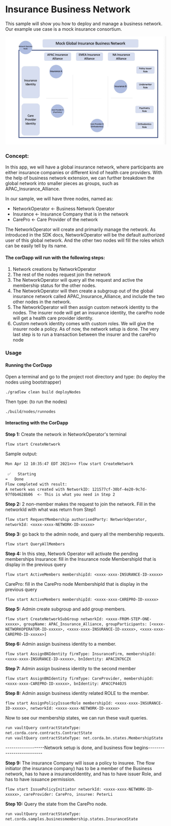 # Insurance Business Network


This sample will show you how to deploy and manage a business network. Our example use case is a mock insurance consortium. 

<p align="center">
  <img src="./MockDiagram.jpeg" alt="Corda">
</p>

### Concept:
In this app, we will have a global insurance network, where participants are either insurance companies or different kind of health care providers.
With the help of business network extension, we can further breakdown the global network into smaller pieces as groups, such as APAC_Insurance_Alliance.

In our sample, we will have three nodes, named as:
* NetworkOperator <- Business Network Operator
* Insurance <- Insurance Company that is in the network
* CarePro <- Care Provider of the network

The NetworkOperator will create and primarily manage the network. As introduced in the SDK docs, NetworkOperator will be the default authorized user of this global network. And the other two nodes will fill the roles which can be easily tell by its name.

#### The corDapp will run with the following steps:
1. Network creations by NetworkOperator
2. The rest of the nodes request join the network
3. The NetworkOperator will query all the request and active the membership status for the other nodes.
4. The NetworkOperator will then create a subgroup out of the global insurance network called APAC_Insurance_Alliance, and include the two other nodes in the network.
5. The NetworkOperator will then assign custom network identity to the nodes. The insurer node will get an insurance identity, the carePro node will get a health care provider identity.
6. Custom network identity comes with custom roles. We will give the insurer node a policy.
   As of now, the network setup is done. The very last step is to run a transaction between the insurer and the carePro node

### Usage

#### Running the CorDapp

Open a terminal and go to the project root directory and type: (to deploy the nodes using bootstrapper)
```
./gradlew clean build deployNodes
```
Then type: (to run the nodes)
```
./build/nodes/runnodes
```
#### Interacting with the CorDapp

**Step 1:** Create the network in NetworkOperator's terminal
```
flow start CreateNetwork
```
Sample output: 
```
Mon Apr 12 10:35:47 EDT 2021>>> flow start CreateNetwork

 ✅   Starting
➡️   Done
Flow completed with result: 
A network was created with NetworkID: 121577cf-30bf-4e20-9c7d-97f0b4628b06  <- This is what you need in Step 2
```
**Step 2:** 2 non-member makes the request to join the network. Fill in the networkId with what was return from Step1
```
flow start RequestMembership authorisedParty: NetworkOperator, networkId: <xxxx-xxxx-NETWORK-ID-xxxxx>
```
**Step 3:** go back to the admin node, and query all the membership requests.
```
flow start QueryAllMembers
```
**Step 4:** In this step, Network Operator will activate the pending memberships
Insurance: fill in the Insurance node MembershipId that is display in the previous query
```
flow start ActiveMembers membershipId: <xxxx-xxxx-INSURANCE-ID-xxxxx>
```
CarePro: fill in the CarePro node MembershipId that is display in the previous query
```
flow start ActiveMembers membershipId: <xxxx-xxxx-CAREPRO-ID-xxxxx>
```

**Step 5:** Admin create subgroup and add group members. 
```
flow start CreateNetworkSubGroup networkId: <xxxx-FROM-STEP-ONE-xxxxx>, groupName: APAC_Insurance_Alliance, groupParticipants: [<xxxx-NETWORKOPERATOR-ID-xxxxx>, <xxxx-xxxx-INSURANCE-ID-xxxxx>, <xxxx-xxxx-CAREPRO-ID-xxxxx>]
```
**Step 6:** Admin assign business identity to a member. 
```
flow start AssignBNIdentity firmType: InsuranceFirm, membershipId: <xxxx-xxxx-INSURANCE-ID-xxxxx>, bnIdentity: APACIN76CZX
```
**Step 7:** Admin assign business identity to the second member 
```
flow start AssignBNIdentity firmType: CareProvider, membershipId: <xxxx-xxxx-CAREPRO-ID-xxxxx>, bnIdentity: APACCP44OJS
```
**Step 8:** Admin assign business identity related ROLE to the member.
```
flow start AssignPolicyIssuerRole membershipId: <xxxx-xxxx-INSURANCE-ID-xxxxx>, networkId: <xxxx-xxxx-NETWORK-ID-xxxxx>
```
Now to see our membership states, we can run these vault queries. 
```
run vaultQuery contractStateType: net.corda.core.contracts.ContractState
run vaultQuery contractStateType: net.corda.bn.states.MembershipState
```
-------------------Network setup is done, and business flow begins--------------------------

**Step 9:** The insurance Company will issue a policy to insuree. The flow initiator (the insurance company) has to be a member of the Business network, has to have a insuranceIdentity, and has to have issuer Role, and has to have issuance permission.
```
flow start IssuePolicyInitiator networkId: <xxxx-xxxx-NETWORK-ID-xxxxx>, careProvider: CarePro, insuree: PeterLi
```
**Step 10:** Query the state from the CarePro node.
```
run vaultQuery contractStateType: net.corda.samples.businessmembership.states.InsuranceState
```
